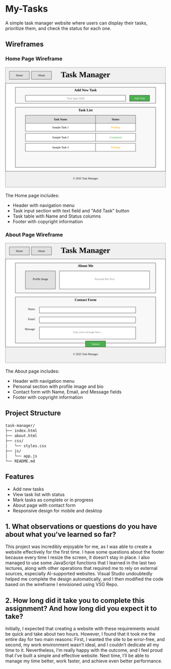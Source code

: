 # My-Tasks

A simple task manager website where users can display their tasks, prioritize them, and check the status for each one.

## Wireframes

### Home Page Wireframe
![Home Page Wireframe](wireframe_home.svg)

The Home page includes:
- Header with navigation menu
- Task input section with text field and "Add Task" button
- Task table with Name and Status columns
- Footer with copyright information

### About Page Wireframe
![About Page Wireframe](wireframe_about.svg)

The About page includes:
- Header with navigation menu
- Personal section with profile image and bio
- Contact form with Name, Email, and Message fields
- Footer with copyright information

## Project Structure

```
task-manager/
├── index.html
├── about.html
├── css/
│   └── styles.css
├── js/
│   └── app.js
└── README.md
```

## Features

- Add new tasks
- View task list with status
- Mark tasks as complete or in progress
- About page with contact form
- Responsive design for mobile and desktop

  
## 1. What observations or questions do you have about what you've learned so far?
This project was incredibly enjoyable for me, as I was able to create a website effectively for the first time. I have some questions about the footer because every time I resize the screen, it doesn’t stay in place. I also managed to use some JavaScript functions that I learned in the last two lectures, along with other operations that required me to rely on external sources, especially AI-supported websites. Visual Studio undoubtedly helped me complete the design automatically, and I then modified the code based on the wireframe I envisioned using VSG Repo.

## 2. How long did it take you to complete this assignment? And how long did you expect it to take?
Initially, I expected that creating a website with these requirements would be quick and take about two hours. However, I found that it took me the entire day for two main reasons: First, I wanted the site to be error-free, and second, my work environment wasn’t ideal, and I couldn’t dedicate all my time to it. Nevertheless, I’m really happy with the outcome, and I feel proud that I’ve built a simple and effective website. Next time, I’ll be able to manage my time better, work faster, and achieve even better performance.

